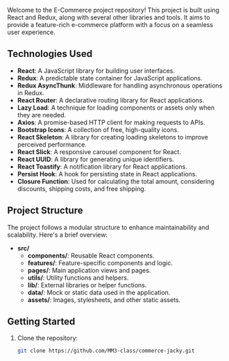 Welcome to the E-Commerce project repository! This project is built using React and Redux, along with several other libraries and tools. It aims to provide a feature-rich e-commerce platform with a focus on a seamless user experience.

## Technologies Used

- **React**: A JavaScript library for building user interfaces.
- **Redux**: A predictable state container for JavaScript applications.
- **Redux AsyncThunk**: Middleware for handling asynchronous operations in Redux.
- **React Router**: A declarative routing library for React applications.
- **Lazy Load**: A technique for loading components or assets only when they are needed.
- **Axios**: A promise-based HTTP client for making requests to APIs.
- **Bootstrap Icons**: A collection of free, high-quality icons.
- **React Skeleton**: A library for creating loading skeletons to improve perceived performance.
- **React Slick**: A responsive carousel component for React.
- **React UUID**: A library for generating unique identifiers.
- **React Toastify**: A notification library for React applications.
- **Persist Hook**: A hook for persisting state in React applications.
- **Closure Function**: Used for calculating the total amount, considering discounts, shipping costs, and free shipping.

## Project Structure

The project follows a modular structure to enhance maintainability and scalability. Here's a brief overview:

- **src/**
  - **components/**: Reusable React components.
  - **features/**: Feature-specific components and logic.
  - **pages/**: Main application views and pages.
  - **utils/**: Utility functions and helpers.
  - **lib/**: External libraries or helper functions.
  - **data/**: Mock or static data used in the application.
  - **assets/**: Images, stylesheets, and other static assets.

## Getting Started

1. Clone the repository:

   ```bash
   git clone https://github.com/MM3-class/commerce-jacky.git
